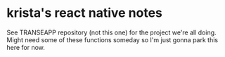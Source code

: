 # krista's react native notes

See TRANSEAPP repository (not this one) for the project we're all doing. Might need some of these functions someday so I'm just gonna park this here for now.
